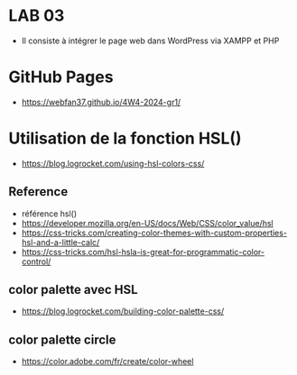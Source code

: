 # LAB 03
- Il consiste à intégrer le page web dans WordPress via XAMPP et PHP
# GitHub Pages
- https://webfan37.github.io/4W4-2024-gr1/

# Utilisation de la fonction HSL()
- https://blog.logrocket.com/using-hsl-colors-css/


## Reference
- référence hsl()
 - https://developer.mozilla.org/en-US/docs/Web/CSS/color_value/hsl
 - https://css-tricks.com/creating-color-themes-with-custom-properties-hsl-and-a-little-calc/
 - https://css-tricks.com/hsl-hsla-is-great-for-programmatic-color-control/
## color palette avec HSL
- https://blog.logrocket.com/building-color-palette-css/
## color palette circle
- https://color.adobe.com/fr/create/color-wheel
